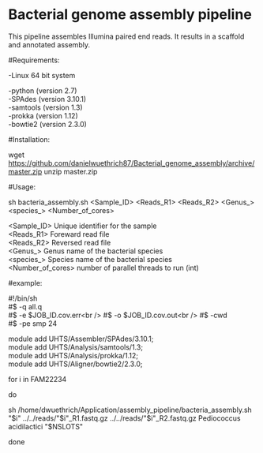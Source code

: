Bacterial genome assembly pipeline
=======================

This pipeline assembles Illumina paired end reads. It results in a scaffold and annotated assembly.

#Requirements:

-Linux 64 bit system<br />

-python (version 2.7)<br />
-SPAdes (version 3.10.1)<br />
-samtools (version 1.3)<br />
-prokka (version 1.12)<br />
-bowtie2 (version 2.3.0)<br />

#Installation:

wget https://github.com/danielwuethrich87/Bacterial_genome_assembly/archive/master.zip
unzip master.zip

#Usage:

  sh bacteria_assembly.sh <Sample_ID> <Reads_R1> <Reads_R2> <Genus_> <species_> <Number_of_cores><br />
 
  <Sample_ID>               Unique identifier for the sample<br />
  <Reads_R1>                Foreward read file<br />
  <Reads_R2>                Reversed read file<br />
  <Genus_>                  Genus name of the bacterial species<br />
  <species_>                Species name of the bacterial species<br />
  <Number_of_cores>         number of parallel threads to run (int)<br />

#example:


#!/bin/sh<br />
#$ -q all.q<br />
#$ -e $JOB_ID.cov.err<br />
#$ -o $JOB_ID.cov.out<br />
#$ -cwd<br />
#$ -pe smp 24<br />

module add UHTS/Assembler/SPAdes/3.10.1;<br />
module add UHTS/Analysis/samtools/1.3;<br />
module add UHTS/Analysis/prokka/1.12;<br />
module add UHTS/Aligner/bowtie2/2.3.0;<br />

for i in FAM22234<br />

do<br />

sh /home/dwuethrich/Application/assembly_pipeline/bacteria_assembly.sh "$i" ../../reads/"$i"_R1.fastq.gz ../../reads/"$i"_R2.fastq.gz Pediococcus acidilactici "$NSLOTS"<br />

done<br />

